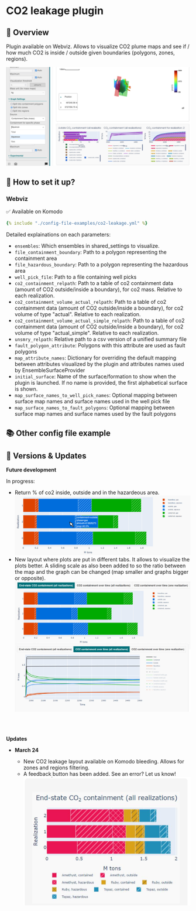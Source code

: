 # CO2 leakage plugin

## 🎯 Overview

Plugin available on Webviz. Allows to visualize CO2 plume maps and see if / how much CO2 is inside / outside given boundaries (polygons, zones, regions).

![image ><](co2-leakage.png)

## 📝 How to set it up?

### Webviz

✅ Available on Komodo

~~~ yaml title="Input to Webviz config file to use CO2 Leakage plugin"
{% include "./config-file-examples/co2-leakage.yml" %}
~~~

Detailed explainations on each parameters:

- `ensembles`: Which ensembles in shared_settings to visualize.
- `file_containment_boundary`: Path to a polygon representing the containment area
- `file_hazardous_boundary`: Path to a polygon representing the hazardous area
- `well_pick_file`: Path to a file containing well picks
- `co2_containment_relpath`: Path to a table of co2 containment data (amount of CO2 outside/inside a boundary), for co2 mass. Relative to each realization.
- `co2_containment_volume_actual_relpath`: Path to a table of co2 containment data (amount of CO2 outside/inside a boundary), for co2 volume of type "actual". Relative to each realization.
- `co2_containment_volume_actual_simple_relpath`: Path to a table of co2 containment data (amount of CO2 outside/inside a boundary), for co2 volume of type "actual_simple". Relative to each realization.
- `unsmry_relpath`: Relative path to a csv version of a unified summary file
- `fault_polygon_attribute`: Polygons with this attribute are used as fault polygons
- `map_attribute_names`: Dictionary for overriding the default mapping between attributes visualized by the plugin and attributes names used by EnsembleSurfaceProvider
- `initial_surface`: Name of the surface/formation to show when the plugin is launched. If no name is provided, the first alphabetical surface is shown.
- `map_surface_names_to_well_pick_names`: Optional mapping between surface map names and surface names used in the well pick file
- `map_surface_names_to_fault_polygons`: Optional mapping between surface map names and surface names used by the fault polygons



## 📚 Other config file example


## 🔧 Versions & Updates

**Future development**

In progress:

- Return % of co2 inside, outside and in the hazardeous area.
![image ><](co2leakage-percentages.jpg)
- New layout where plots are put in different tabs. It allows to visualize the plots better. A sliding scale as also been added to so the ratio between the map and the graph can be changed (map smaller and graphs bigger or opposite). 
![image ><](co2leakage-tabs.jpg)

<br />
<br />

**Updates**

- **March 24**
    
    - New CO2 leakage  layout available on Komodo bleeding. Allows for zones and regions filtering. 
    - A feedback button has been added. See an error? Let us know!
![image ><](regions-zones-option.png)

